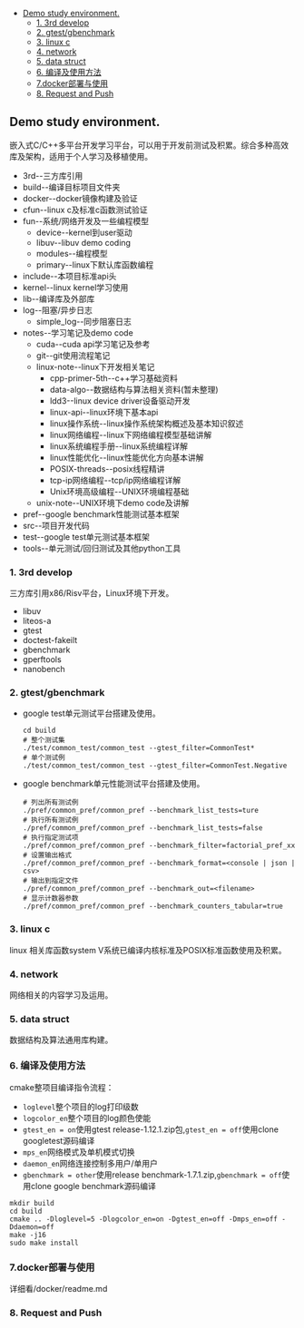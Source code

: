 - [Demo study environment.](#demo-study-environment)
  - [1. 3rd develop](#1-3rd-develop)
  - [2. gtest/gbenchmark](#2-gtestgbenchmark)
  - [3. linux c](#3-linux-c)
  - [4. network](#4-network)
  - [5. data struct](#5-data-struct)
  - [6. 编译及使用方法](#6-编译及使用方法)
  - [7.docker部署与使用](#7docker部署与使用)
  - [8. Request and Push](#8-request-and-push)

## Demo study environment.
嵌入式C/C++多平台开发学习平台，可以用于开发前测试及积累。综合多种高效库及架构，适用于个人学习及移植使用。
- 3rd--三方库引用
- build--编译目标项目文件夹
- docker--docker镜像构建及验证
- cfun--linux c及标准c函数测试验证
- fun--系统/网络开发及一些编程模型
  - device--kernel到user驱动
  - libuv--libuv demo coding
  - modules--编程模型
  - primary--linux下默认库函数编程
- include--本项目标准api头
- kernel--linux kernel学习使用
- lib--编译库及外部库
- log--阻塞/异步日志
  - simple_log--同步阻塞日志
- notes--学习笔记及demo code
  - cuda--cuda api学习笔记及参考
  - git--git使用流程笔记
  - linux-note--linux下开发相关笔记
    - cpp-primer-5th--c++学习基础资料
    - data-algo--数据结构与算法相关资料(暂未整理)
    - ldd3--linux device driver设备驱动开发
    - linux-api--linux环境下基本api
    - linux操作系统--linux操作系统架构概述及基本知识叙述
    - linux网络编程--linux下网络编程模型基础讲解
    - linux系统编程手册--linux系统编程详解
    - linux性能优化--linux性能优化方向基本讲解
    - POSIX-threads--posix线程精讲
    - tcp-ip网络编程--tcp/ip网络编程详解
    - Unix环境高级编程--UNIX环境编程基础
  - unix-note--UNIX环境下demo code及讲解
- pref--google benchmark性能测试基本框架
- src--项目开发代码
- test--google test单元测试基本框架
- tools--单元测试/回归测试及其他python工具

### 1. 3rd develop
三方库引用x86/Risv平台，Linux环境下开发。
- libuv
- liteos-a
- gtest
- doctest-fakeilt
- gbenchmark
- gperftools
- nanobench

### 2. gtest/gbenchmark
- google test单元测试平台搭建及使用。
  ```
  cd build
  # 整个测试集
  ./test/common_test/common_test --gtest_filter=CommonTest*
  # 单个测试例
  ./test/common_test/common_test --gtest_filter=CommonTest.Negative
  ```
- google benchmark单元性能测试平台搭建及使用。
  ```
  # 列出所有测试例
  ./pref/common_pref/common_pref --benchmark_list_tests=ture
  # 执行所有测试例
  ./pref/common_pref/common_pref --benchmark_list_tests=false
  # 执行指定测试项
  ./pref/common_pref/common_pref --benchmark_filter=factorial_pref_xx
  # 设置输出格式
  ./pref/common_pref/common_pref --benchmark_format=<console | json | csv>
  # 输出到指定文件
  ./pref/common_pref/common_pref --benchmark_out=<filename>
  # 显示计数器参数
  ./pref/common_pref/common_pref --benchmark_counters_tabular=true
  ```


### 3. linux c
linux 相关库函数system V系统已编译内核标准及POSIX标准函数使用及积累。

### 4. network
网络相关的内容学习及运用。

### 5. data struct
数据结构及算法通用库构建。

### 6. 编译及使用方法
cmake整项目编译指令流程：
- `loglevel`整个项目的log打印级数
- `logcolor_en`整个项目的log颜色使能
- `gtest_en = on`使用gtest release-1.12.1.zip包,`gtest_en = off`使用clone googletest源码编译
- `mps_en`网络模式及单机模式切换
- `daemon_en`网络连接控制多用户/单用户
- `gbenchmark = other`使用release benchmark-1.7.1.zip,`gbenchmark = off`使用clone google benchmark源码编译
```
mkdir build
cd build
cmake .. -Dloglevel=5 -Dlogcolor_en=on -Dgtest_en=off -Dmps_en=off -Ddaemon=off
make -j16
sudo make install
```

### 7.docker部署与使用
详细看/docker/readme.md

### 8. Request and Push

